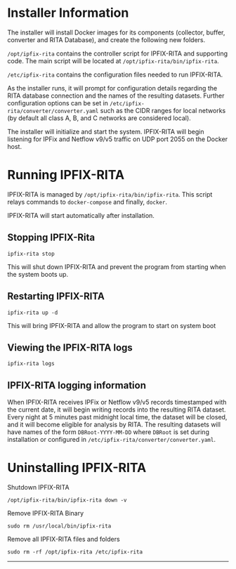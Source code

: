 # Installer Information

The installer will install Docker images for its components (collector, buffer, converter and
RITA Database), and create the following new folders.

`/opt/ipfix-rita` contains the controller script for IPFIX-RITA and supporting
code. The main script will be located at `/opt/ipfix-rita/bin/ipfix-rita`.

`/etc/ipfix-rita` contains the configuration files needed to run IPFIX-RITA.

As the installer runs, it will prompt for configuration details regarding the RITA database
connection and the names of the resulting datasets. Further configuration options
can be set in `/etc/ipfix-rita/converter/converter.yaml` such as the CIDR
ranges for local networks (by default all class A, B, and C networks are considered local).

The installer will initialize and start the system. IPFIX-RITA will begin
listening for IPFix and Netflow v9/v5 traffic on UDP port 2055 on the Docker
host.

# Running IPFIX-RITA

IPFIX-RITA is managed by `/opt/ipfix-rita/bin/ipfix-rita`. This script relays
commands to `docker-compose` and finally, `docker`.

IPFIX-RITA will start automatically after installation.

## Stopping IPFIX-Rita

```
ipfix-rita stop
```
This will shut down IPFIX-RITA and prevent the program from starting when
the system boots up.

## Restarting IPFIX-RITA

```
ipfix-rita up -d
```
This will bring IPFIX-RITA and allow the program to start on system boot

## Viewing the IPFIX-RITA logs

```
ipfix-rita logs
```

## IPFIX-RITA logging information

When IPFIX-RITA receives IPFix or Netflow v9/v5 records timestamped with the
current date, it will begin writing records into the resulting RITA dataset.
Every night at 5 minutes past midnight local time, the dataset will be closed,
and it will become eligible for analysis by RITA. The resulting datasets will
have names of the form `DBRoot-YYYY-MM-DD` where `DBRoot` is set during
installation or configured in `/etc/ipfix-rita/converter/converter.yaml`.

# Uninstalling IPFIX-RITA

Shutdown IPFIX-RITA
```
/opt/ipfix-rita/bin/ipfix-rita down -v
```

Remove IPFIX-RITA Binary
```
sudo rm /usr/local/bin/ipfix-rita
```

Remove all IPFIX-RITA files and folders
```
sudo rm -rf /opt/ipfix-rita /etc/ipfix-rita
```

---
